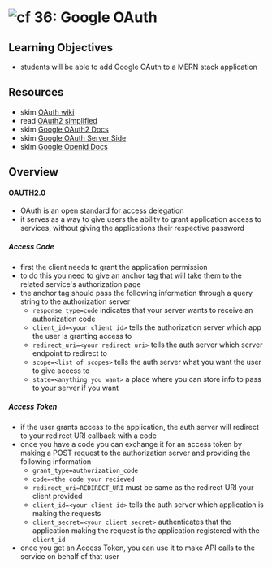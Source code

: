 ![cf](http://i.imgur.com/7v5ASc8.png) 36: Google OAuth
====

## Learning Objectives
* students will be able to add Google OAuth to a MERN stack application

## Resources
* skim [OAuth wiki](https://en.wikipedia.org/wiki/OAuth)
* read [OAuth2 simplified](https://aaronparecki.com/oauth-2-simplified/)
* skim [Google OAuth2 Docs](https://developers.google.com/identity/protocols/OAuth2)
* skim [Google OAuth Server Side](https://developers.google.com/identity/protocols/OAuth2WebServer)
* skim [Google Openid Docs](https://developers.google.com/identity/protocols/OpenIDConnect)

## Overview
#### OAUTH2.0
* OAuth is an open standard for access delegation
* it serves as a way to give users the ability to grant application access to services, without giving the applications their respective password

##### Access Code
* first the client needs to grant the application permission
* to do this you need to give an anchor tag that will take them to the related service's authorization page
* the anchor tag should pass the following information through a query string to the authorization server
  * `response_type=code` indicates that your server wants to receive an authorization code
  * `client_id=<your client id>` tells the authorization server which app the user is granting access to
  * `redirect_uri=<your redirect uri>` tells the auth server which server endpoint to redirect to
  * `scope=<list of scopes>` tells the auth server what you want the user to give access to
  * `state=<anything you want>` a place where you can store info to pass to your server if you want

##### Access Token
* if the user grants access to the application, the auth server will redirect to your redirect URI callback with a code
* once you have a code you can exchange it for an access token by making a POST request to the authorization server and providing the following information
  * `grant_type=authorization_code`
  * `code=<the code your recieved`
  * `redirect_uri=REDIRECT_URI` must be same as the redirect URI your client provided
  * `client_id=<your client id>` tells the auth server which application is making the requests
  * `client_secret=<your client secret>` authenticates that the application making the request is the application registered with the `client_id`
* once you get an Access Token, you can use it to make API calls to the service on behalf of that user
